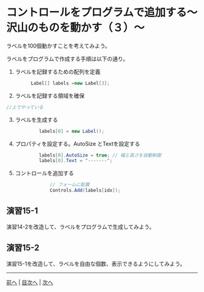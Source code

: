# コントロールをプログラムで追加する～沢山のものを動かす（３）～
ラベルを100個動かすことを考えてみよう。

ラベルをプログラムで作成する手順は以下の通り。

1.	ラベルを記録するための配列を定義

```cs
         Label[] labels =new Label[3];
```

2.	ラベルを記録する領域を確保

```cs
//上でやっている
```

3.	ラベルを生成する

```cs
            labels[0] = new Label();
```

4.	プロパティを設定する。AutoSize とTextを設定する

```cs
            labels[0].AutoSize = true; // 幅と高さを自動制御
            labels[0].Text = "-------";
```

5.	コントロールを追加する

```cs
                // フォームに配置
                Controls.Add(labels[idx]);
```

## 演習15-1
演習14-2を改造して、ラベルをプログラムで生成してみよう。

## 演習15-2
演習15-1を改造して、ラベルを自由な個数、表示できるようにしてみよう。

---

[前へ](14.md) | [目次へ](README.md#%E7%9B%AE%E6%AC%A1) | [次へ](16.md)
